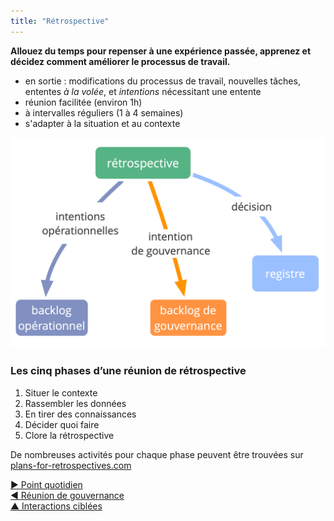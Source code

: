 ```yaml
---
title: "Rétrospective"
---
```



<strong>Allouez du temps pour repenser à une expérience passée, apprenez et décidez comment améliorer le processus de travail.</strong>

- en sortie : modifications du processus de travail, nouvelles tâches, ententes <dfn data-info="Entente: Une ligne directrice, un processus ou protocole établi de le but de guider le flux de valeur.">à la volée</dfn>, et <dfn data-info="Moteur organisationnel: Une intention est le motif d’une personne ou d’un groupe à répondre à une situation particulière. Une intention est considérée comme une **intention organisationnelle** si y répondre aiderait l’organisation à générer de la valeur, à éliminer du gaspillage ou à éviter des conséquences inattendues.">intentions</dfn> nécessitant une entente
- réunion facilitée (environ 1h)
- à intervalles réguliers (1 à 4 semaines)
- s'adapter à la situation et au contexte

![En sortie d'une rétrospective](img/meetings/retrospective.png)

### Les cinq phases d’une réunion de rétrospective

1. Situer le contexte 
2. Rassembler les données
3. En tirer des connaissances
4. Décider quoi faire
5. Clore la rétrospective

De nombreuses activités pour chaque phase peuvent être trouvées sur [plans-for-retrospectives.com](http://www.plans-for-retrospectives.com/)

[&#9654; Point quotidien](daily-standup.html)<br/>[&#9664; Réunion de gouvernance](governance-meeting.html)<br/>[&#9650; Interactions ciblées](focused-interactions.html)

